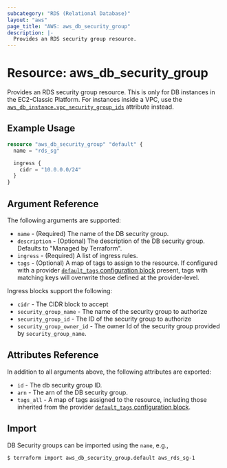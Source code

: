 ```yaml
---
subcategory: "RDS (Relational Database)"
layout: "aws"
page_title: "AWS: aws_db_security_group"
description: |-
  Provides an RDS security group resource.
---
```


# Resource: aws_db_security_group

Provides an RDS security group resource. This is only for DB instances in the
EC2-Classic Platform. For instances inside a VPC, use the
[`aws_db_instance.vpc_security_group_ids`](/docs/providers/aws/r/rds_db_instance.html#vpc_security_group_ids)
attribute instead.

## Example Usage

```terraform
resource "aws_db_security_group" "default" {
  name = "rds_sg"

  ingress {
    cidr = "10.0.0.0/24"
  }
}
```

## Argument Reference

The following arguments are supported:

* `name` - (Required) The name of the DB security group.
* `description` - (Optional) The description of the DB security group. Defaults to "Managed by Terraform".
* `ingress` - (Required) A list of ingress rules.
* `tags` - (Optional) A map of tags to assign to the resource. If configured with a provider [`default_tags` configuration block](/docs/providers/aws/index.html#default_tags-configuration-block) present, tags with matching keys will overwrite those defined at the provider-level.

Ingress blocks support the following:

* `cidr` - The CIDR block to accept
* `security_group_name` - The name of the security group to authorize
* `security_group_id` - The ID of the security group to authorize
* `security_group_owner_id` - The owner Id of the security group provided
  by `security_group_name`.

## Attributes Reference

In addition to all arguments above, the following attributes are exported:

* `id` - The db security group ID.
* `arn` - The arn of the DB security group.
* `tags_all` - A map of tags assigned to the resource, including those inherited from the provider [`default_tags` configuration block](/docs/providers/aws/index.html#default_tags-configuration-block).

## Import

DB Security groups can be imported using the `name`, e.g.,

```
$ terraform import aws_db_security_group.default aws_rds_sg-1
```
